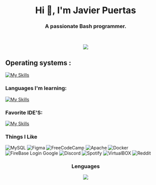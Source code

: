 <!--
**Jaavii004/jaavii004** is a ✨ _special_ ✨ repository because its `README.md` (this file) appears on your GitHub profile.

Here are some ideas to get you started:

- 🔭 I’m currently working on ...
- 🌱 I’m currently learning ...
- 👯 I’m looking to collaborate on ...
- 🤔 I’m looking for help with ...
- 💬 Ask me about ...
- 📫 How to reach me: ...
- 😄 Pronouns: ...
- ⚡ Fun fact: ...
-->

<h1 align="center">Hi 👋, I'm Javier Puertas </h1>
<h3 align="center">A passionate Bash programmer.</h3>

<br>
<p align="center">
  <img src="https://github-readme-stats.vercel.app/api?username=jaavii004&theme=blue-green"/>
</p>

## Operating systems :
[![My Skills](https://skillicons.dev/icons?i=linux&theme=light)](https://skillicons.dev)

<!--![MacOS](https://img.shields.io/badge/mac%20os-000000?style=for-the-badge&logo=apple&logoColor=white)
![Windows 10](https://img.shields.io/badge/Windows-0078D6?style=for-the-badge&logo=windows&logoColor=white)
-->

### Languages ​​I'm learning: 
[![My Skills](https://skillicons.dev/icons?i=bash,arduino,java,html,css,php,py&theme=light)](https://skillicons.dev)
<!--
![Python Badge](https://img.shields.io/badge/Python-FFD43B?style=for-the-badge&logo=python&logoColor=blue)
[![HTML Badge](https://img.shields.io/badge/html5-%23E34F26.svg?style=for-the-badge&logo=html5&logoColor=white)](https://www.w3schools.com/html/)
[![CSS Badge](https://img.shields.io/badge/CSS-239120?&style=for-the-badge&logo=css3&logoColor=whit)](https://www.w3schools.com/css)
[![Java Badge](https://img.shields.io/badge/Java-ED8B00?style=for-the-badge&logo=java&logoColor=white)](https://docs.microsoft.com/es-es/powershell/)
-->
### Favorite IDE'S:
[![My Skills](https://skillicons.dev/icons?i=vscode,vim,&theme=light)](https://skillicons.dev)
<!--
![Visual](https://img.shields.io/badge/Visual_Studio_Code-0078D4?style=for-the-badge&logo=visual%20studio%20code&logoColor=white) 
![IntelIJ](https://img.shields.io/badge/IntelliJ_IDEA-000000.svg?style=for-the-badge&logo=intellij-idea&logoColor=whit)
![Vim](https://img.shields.io/badge/VIM-%2311AB00.svg?&style=for-the-badge&logo=vim&logoColor=white)
-->

### Things I Like
![MySQL](	https://img.shields.io/badge/MySQL-005C84?style=for-the-badge&logo=mysql&logoColor=white)
![Figma](https://img.shields.io/badge/Figma-F24E1E?style=for-the-badge&logo=figma&logoColor=white)
![FreeCodeCamp](https://img.shields.io/badge/freecodecamp-27273D?style=for-the-badge&logo=freecodecamp&logoColor=white)
![Apache](https://img.shields.io/badge/Apache-D22128?style=for-the-badge&logo=Apache&logoColor=white)
![Docker](https://img.shields.io/badge/Docker-2CA5E0?style=for-the-badge&logo=docker&logoColor=white)
![FireBase Login Google](https://img.shields.io/badge/firebase-ffca28?style=for-the-badge&logo=firebase&logoColor=black)
![Discord](https://img.shields.io/badge/Discord-5865F2?style=for-the-badge&logo=discord&logoColor=white)
![Spotify](https://img.shields.io/badge/Spotify-1ED760?&style=for-the-badge&logo=spotify&logoColor=white)
![VirtualBOX](https://img.shields.io/badge/VirtualBox-21416b?style=for-the-badge&logo=VirtualBox&logoColor=white)
![Reddit](https://img.shields.io/badge/Reddit-FF4500?style=for-the-badge&logo=reddit&logoColor=white)




<h3 align="center">Lenguages</h3>
<p align="center">
  <img src="https://github-readme-stats.vercel.app/api/top-langs/?username=jaavii004&theme=blue-green"/>
</p>

